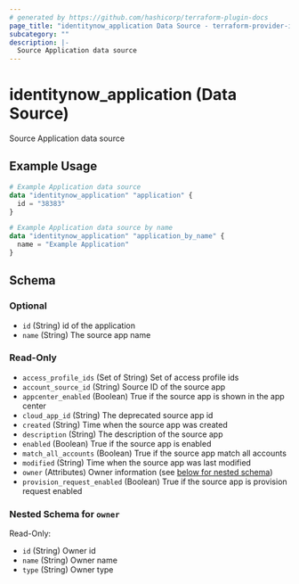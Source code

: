 ```yaml
---
# generated by https://github.com/hashicorp/terraform-plugin-docs
page_title: "identitynow_application Data Source - terraform-provider-identitynow"
subcategory: ""
description: |-
  Source Application data source
---
```


# identitynow_application (Data Source)

Source Application data source

## Example Usage

```terraform
# Example Application data source
data "identitynow_application" "application" {
  id = "38383"
}

# Example Application data source by name
data "identitynow_application" "application_by_name" {
  name = "Example Application"
}
```

<!-- schema generated by tfplugindocs -->
## Schema

### Optional

- `id` (String) id of the application
- `name` (String) The source app name

### Read-Only

- `access_profile_ids` (Set of String) Set of access profile ids
- `account_source_id` (String) Source ID of the source app
- `appcenter_enabled` (Boolean) True if the source app is shown in the app center
- `cloud_app_id` (String) The deprecated source app id
- `created` (String) Time when the source app was created
- `description` (String) The description of the source app
- `enabled` (Boolean) True if the source app is enabled
- `match_all_accounts` (Boolean) True if the source app match all accounts
- `modified` (String) Time when the source app was last modified
- `owner` (Attributes) Owner information (see [below for nested schema](#nestedatt--owner))
- `provision_request_enabled` (Boolean) True if the source app is provision request enabled

<a id="nestedatt--owner"></a>
### Nested Schema for `owner`

Read-Only:

- `id` (String) Owner id
- `name` (String) Owner name
- `type` (String) Owner type

